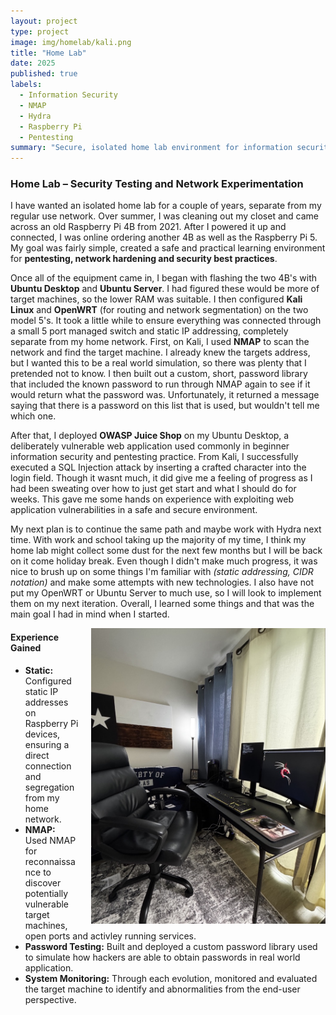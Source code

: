 ```yaml
---
layout: project
type: project
image: img/homelab/kali.png
title: "Home Lab"
date: 2025 
published: true
labels:
  - Information Security
  - NMAP
  - Hydra
  - Raspberry Pi
  - Pentesting
summary: "Secure, isolated home lab environment for information security and pentesting hands-on experience."
---
```


<h3 class="text-center">Home Lab – Security Testing and Network Experimentation</h3>

I have wanted an isolated home lab for a couple of years, separate from my regular use network. Over summer, I was cleaning out my closet and came across an old Raspberry Pi 4B from 2021. After I powered it up and connected, I was online ordering another 4B as well as the Raspberry Pi 5. My goal was fairly simple, created a safe and practical learning environment for **pentesting, network hardening and security best practices**.

Once all of the equipment came in, I began with flashing the two 4B's with **Ubuntu Desktop** and **Ubuntu Server**. I had figured these would be more of target machines, so the lower RAM was suitable. I then configured **Kali Linux** and **OpenWRT** (for routing and network segmentation) on the two model 5's. It took a little while to ensure everything was connected through a small 5 port managed switch and static IP addressing, completely separate from my home network. First, on Kali, I used **NMAP** to scan the network and find the target machine. I already knew the targets address, but I wanted this to be a real world simulation, so there was plenty that I pretended not to know. I then built out a custom, short, password library that included the known password to run through NMAP again to see if it would return what the password was. Unfortunately, it returned a message saying that there is a password on this list that is used, but wouldn't tell me which one.

After that, I deployed **OWASP Juice Shop** on my Ubuntu Desktop, a deliberately vulnerable web application used commonly in beginner information security and pentesting practice. From Kali, I successfully executed a SQL Injection attack by inserting a crafted character into the login field. Though it wasnt much, it did give me a feeling of progress as I had been sweating over how to just get start and what I should do for weeks. This gave me some hands on experience with exploiting web application vulnerabilities in a safe and secure environment.

My next plan is to continue the same path and maybe work with Hydra next time. With work and school taking up the majority of my time, I think my home lab might collect some dust for the next few months but I will be back on it come holiday break. Even though I didn't make much progress, it was nice to brush up on some things I'm familiar with *(static addressing, CIDR notation)* and make some attempts with new technologies. I also have not put my OpenWRT or Ubuntu Server to much use, so I will look to implement them on my next iteration. Overall, I learned some things and that was the main goal I had in mind when I started.

<img src="../img/homelab/HomeLab.jpeg"  
     alt="Home Lab Setup"  
     width="375"  
     style="float: right; margin: 0 0 10px 20px;">

#### Experience Gained
- **Static:** Configured static IP addresses on Raspberry Pi devices, ensuring a direct connection and segregation from my home network.
- **NMAP:** Used NMAP for reconnaissance to discover potentially vulnerable target machines, open ports and activley running services.
- **Password Testing:** Built and deployed a custom password library used to simulate how hackers are able to obtain passwords in real world application.
- **System Monitoring:** Through each evolution, monitored and evaluated the target machine to identify and abnormalities from the end-user perspective.



